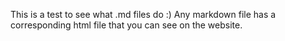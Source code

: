 This is a test to see what .md files do :) Any markdown file has a corresponding html file that you can see on the website.
